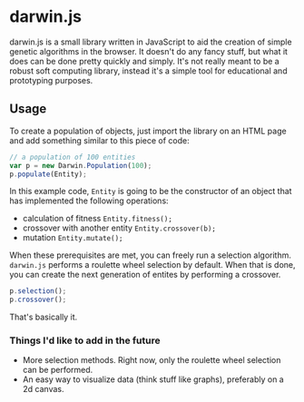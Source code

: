 # darwin.js
darwin.js is a small library written in JavaScript to aid the creation of simple genetic algorithms in the browser.
It doesn't do any fancy stuff, but what it does can be done pretty quickly and simply. It's not really meant to be a robust
soft computing library, instead it's a simple tool for educational and prototyping purposes. 

## Usage
To create a population of objects, just import the library
on an HTML page and add something similar to this piece of code:

```javascript
// a population of 100 entities
var p = new Darwin.Population(100); 
p.populate(Entity);
```

In this example code, ```Entity``` is going to be the constructor of an object that has implemented the following operations:
- calculation of fitness ```Entity.fitness();```
- crossover with another entity ```Entity.crossover(b);```
- mutation ```Entity.mutate();```

When these prerequisites are met, you can freely run a selection algorithm. ```darwin.js``` performs a roulette wheel
selection by default. When that is done, you can create the next generation of entites by performing a crossover.

```javascript
p.selection();
p.crossover();
```

That's basically it.

### Things I'd like to add in the future
- More selection methods. Right now, only the roulette wheel selection can be performed.
- An easy way to visualize data (think stuff like graphs), preferably on a 2d canvas.
